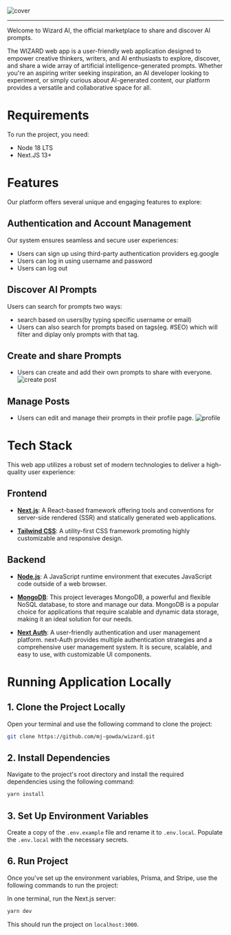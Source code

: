 ![cover](./public/assets/readme/wizrd-1.png)

---
Welcome to Wizard AI, the official marketplace to share and discover AI prompts.

The WIZARD web app is a user-friendly web application designed to empower creative thinkers, writers, and AI enthusiasts to explore, discover, and share a wide array of artificial intelligence-generated prompts. Whether you're an aspiring writer seeking inspiration, an AI developer looking to experiment, or simply curious about AI-generated content, our platform provides a versatile and collaborative space for all.



# **Requirements**
To run the project, you need:
- Node 18 LTS
- Next.JS 13+

# **Features**
Our platform offers several unique and engaging features to explore:


## **Authentication and Account Management**
Our system ensures seamless and secure user experiences:
- Users can sign up using third-party authentication providers eg.google
- Users can log in using username and password
- Users can log out

## **Discover AI Prompts**
Users can search for prompts two ways:
- search based on users(by typing specific username or email) 
- Users can also search for prompts based on tags(eg. #SEO) which will filter and diplay only prompts with that tag.


## **Create and share Prompts**
- Users can create and add their own prompts to share with everyone.
![create post](./public/assets/readme/wizrd-2.png)

## **Manage Posts**
- Users can edit and manage their prompts in their profile page.
![profile](./public/assets/readme/wizrd-3.png)

# **Tech Stack**

This web app utilizes a robust set of modern technologies to deliver a high-quality user experience:

## **Frontend**

- **[Next.js](https://nextjs.org/)**: A React-based framework offering tools and conventions for server-side rendered (SSR) and statically generated web applications.

- **[Tailwind CSS](https://tailwindcss.com/)**: A utility-first CSS framework promoting highly customizable and responsive design.


## **Backend**

- **[Node.js](https://nodejs.org/en/)**: A JavaScript runtime environment that executes JavaScript code outside of a web browser.

- **[MongoDB](https://www.mongodb.com/)**: This project leverages MongoDB, a powerful and flexible NoSQL database, to store and manage our data. MongoDB is a popular choice for applications that require scalable and dynamic data storage, making it an ideal solution for our needs.



- **[Next Auth](https://clerk.com/)**: A user-friendly authentication and user management platform. next-Auth provides multiple authentication strategies and a comprehensive user management system. It is secure, scalable, and easy to use, with customizable UI components.


# **Running Application Locally**

## 1. **Clone the Project Locally**
Open your terminal and use the following command to clone the project:
```sh
git clone https://github.com/mj-gowda/wizard.git
```

## 2. **Install Dependencies**
Navigate to the project's root directory and install the required dependencies using the following command:
```sh
yarn install
```

## 3. **Set Up Environment Variables**
Create a copy of the `.env.example` file and rename it to `.env.local`. Populate the `.env.local` with the necessary secrets.


## 6. **Run Project**
Once you've set up the environment variables, Prisma, and Stripe, use the following commands to run the project:

In one terminal, run the Next.js server:
```sh
yarn dev
```

This should run the project on `localhost:3000`.
